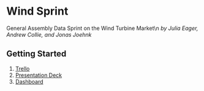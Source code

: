 # Wind Sprint
General Assembly Data Sprint on the Wind Turbine Market\n
*by Julia Eager, Andrew Collie, and Jonas Joehnk*

## Getting Started
1. [Trello](https://trello.com/b/Byj3sNaH/wind-market-sprint)
2. [Presentation Deck](https://drive.google.com/file/d/1vB5rsYZ9o1WGf3OeWRQ6QBbKfWyCE_6t/view?usp=drive_link)
3. [Dashboard](https://drive.google.com/file/d/1ik7icn7V1s0j0ztmtRsQmGwQJq_V0Nc9/view?usp=sharing)
